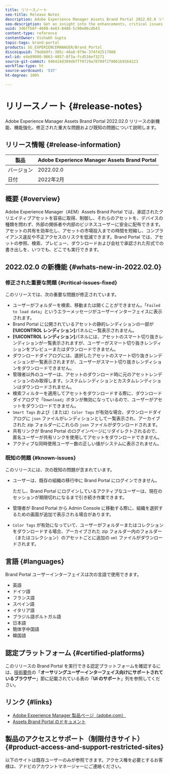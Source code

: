 ```yaml
---
title: リリースノート
seo-title: Release Notes
description: Adobe Experience Manager Assets Brand Portal 2022.02.0 リリースの機能、機能強化、修正された重大な問題および既知の問題について説明します。
seo-description: Get an insight into the enhancements, critical issues fixed, and known issues in the Adobe Experience Manager Assets Brand Portal 2022.02.0 release.
uuid: 3d6ffb6f-4608-4e83-8486-5c90e06cdb43
content-type: reference
contentOwner: Vishabh Gupta
topic-tags: brand-portal
products: SG_EXPERIENCEMANAGER/Brand_Portal
discoiquuid: 79ebb9fc-385c-48a8-979e-374f42517988
exl-id: e4e89080-9863-4857-8f3a-fcd516ef3271
source-git-commit: 946424d309d8fff0729a70709f2f8061b9164223
workflow-type: ht
source-wordcount: '537'
ht-degree: 100%

---
```


# リリースノート {#release-notes}

Adobe Experience Manager Assets Brand Portal 2022.02.0 リリースの新機能、機能強化、修正された重大な問題および既知の問題について説明します。

## リリース情報 {#release-information}

| 製品 | Adobe Experience Manager Assets Brand Portal |
|---|---|
| バージョン | 2022.02.0 |
| 日付 | 2022年2月 |

## 概要 {#overview}

Adobe Experience Manager（AEM）Assets Brand Portal では、承認されたクリエイティブアセットを容易に取得、制御し、それらのアセットを、デバイスの種類を問わず、外部の関係者や内部のビジネスユーザーに安全に配布できます。アセットの共有を効率化し、アセットの市場投入までの時間を短縮し、コンプライアンス違反や不正アクセスのリスクを低減できます。Brand Portal では、アセットの参照、検索、プレビュー、ダウンロードおよび会社で承認された形式での書き出しを、いつでも、どこでも実行できます。

## 2022.02.0 の新機能 {#whats-new-in-2022.02.0}

<!--
### New Features {#new-features}

This release includes the following new features:

* AEM Assets as a Cloud Service is now entitled to have a pre-configured Brand Portal instance. The Cloud Manager user can activate Brand Portal on the AEM Assets as a Cloud Service instance.

* Asset Sourcing feature is now available on AEM Assets as a Cloud Service. It allows the Brand Portal users to upload assets to the permitted contribution folders and publish the contribution folder from Brand Portal to AEM Assets as a Cloud Service instance. 

* An additional **[!UICONTROL Asset Download]** setting has been introduced under the **[!UICONTROL Download Settings]**. It creates a separate folder for each asset while downloading the folders, collections, or bulk download of assets. 
-->
<!-- 
* The **[!UICONTROL Download]** dialog is revamped in a list view with additional options to exclude the renditions which are not required, apply the same set of rules for similar asset types, and download the selected asset renditions.
-->

<!--
* The new **[!UICONTROL Download]** dialog now appears with all the renditions of the selected assets or folders containing assets in a list view, wherein the Brand Portal users can apply same set of renditions for similar asset types and download the selected asset renditions. 
-->

<!-- 
* Navigation to the **[!UICONTROL Files]**, **[!UICONTROL Collections]**, and **[!UICONTROL Shared Links]** is now possible from all the Brand Portal pages in one-click.  

* The **[!UICONTROL Renditions]** panel in the asset details page now allows the Brand Portal users to select the original asset and (or) specific asset renditions, and directly download them from the **[!UICONTROL Renditions]** panel without having to open the **[!UICONTROL Download]** dialog.
-->

<!--
Brand Portal users can exclude specific renditions which are not required and directly download the original asset and its renditions from the **[!UICONTROL Renditions]** panel on the asset details page. 
-->

<!-- 
* In addition to the existing **[!UICONTROL Download]** configurations, the Brand Portal administrators can also [configure permissions for different group of users]() to view and (or) download the original asset and its renditions from the asset details page. These configurations will define who can access and (or) download the asset renditions.
-->

<!--
### Enhancements {#enhancements}

Brand Portal 2021.08.0 is an internal release that introduces Business profiles for enterprise and teams customers to give organizations better control over their assets. 

This release includes the following enhancements:

* The users now have organization-specific entitlement on the new and migrated organizations. If a user is entitled to multiple organizations, the user has to select the organization at the time of login.

* The new users that are added in Admin Console must **Join Team** to get entitled to the organization. 

>[!NOTE]
>
>Business profiles are currently applicable for the new organizations that are created after August 16, 2021. 
>
>Until your organization is migrated, you can continue to use Adobe ID, Enterprise ID, or Federated ID types to access the organization.   
-->

<!-- 
* For folder download, a separate folder is created for each asset using share link irrespective of the **[!UICONTROL Download Settings]**. 
* The Brand Portal **[!UICONTROL Usage Report]** has been modified to reflect only the active Brand Portal users.
-->

<!--
* The threshold of session timeout for the guest users has been reduced from 2 hours to 15 minutes.
* The additional **[!UICONTROL View pages]** option has been removed for multi-page PDFs as the user can now view the PDF pages from the Adobe Document Cloud Viewer.
-->


### 修正された重要な問題 {#critical-issues-fixed}

このリリースでは、次の重要な問題が修正されています。

* ユーザーがフォルダーを検索、移動または開くことができません。「`Failed to load data`」というエラーメッセージがユーザーインターフェイスに表示されます。
* Brand Portal に公開されているアセットの静的レンディションの一部が&#x200B;**[!UICONTROL レンディション]**&#x200B;パネルに一覧表示されません。
* **[!UICONTROL レンディション]**&#x200B;パネルには、アセットのスマート切り抜きレンディションが一覧表示されますが、ユーザーがスマート切り抜きレンディションをプレビューまたはダウンロードできません。
* ダウンロードダイアログには、選択したアセットのスマート切り抜きレンディションが一覧表示されますが、ユーザーがスマート切り抜きレンディションをダウンロードできません。
* 管理者以外のユーザーは、アセットのダウンロード時に元のアセットレンディションのみ取得します。システムレンディションとカスタムレンディションはダウンロードされません。
* 検索フィルターを適用してアセットをダウンロードする際に、ダウンロードダイアログで「`Download`」ボタンが無効になっているので、ユーザーがアセットをダウンロードできません。
* `Smart Tags` および（または）`Color Tags` が有効な場合、ダウンロードダイアログに `json` ファイルがレンディションとして一覧表示され、アーカイブされた zip フォルダーにこれらの `json` ファイルがダウンロードされます。
* 共有リンクが Brand Portal のログインページにリダイレクトされるので、匿名ユーザーが共有リンクを使用してアセットをダウンロードできません。
* アクティブな同時使用ユーザー数の正しい値がシステムに表示されません。


<!--
* Asset Sourcing email notifications are not delivered for some organizations. 

* Video files with extension `.mov` are not running on Brand Portal. 

* In the **[!UICONTROL Smart Collections]** dropdown list, only ten saved collections are visible. 
-->
<!--
* *_deleted tenants are listed as valid tenant which fails during the execution of TenantCustomizers/TenantUpdates where tenant id is returned as /etc/tenants/`<nodename>`.
-->

<!--
In case only the original assets are downloaded, the asset reflects its own extension and does not open until the extension is manually changed to zip. 
* The user interface of the collection folder does not respond on clicking the navigation arrow. 
* **[!UICONTROL Create]** button is visible in the **[!UICONTROL Column]** view even when the folders are empty.
* **[!UICONTROL Omni search]** fails with a 414 error message (Request-URI Too Long) if the dispatcher is bypassed while accessing the Brand Portal instance.
* An empty zip folder is downloaded if the asset contains a comma (`,`) in the file name.
* The viewer users get the option to add users to the collection they have created. 
* Inconsistent behavior is experienced when an asset (thumbnail or web rendition) is downloaded using share link.

See [what's new in Brand Portal 2021.02.0](whats-new.md).
-->


### 既知の問題 {#known-issues}

このリリースには、次の既知の問題が含まれています。

* ユーザーは、既存の組織の移行中に Brand Portal にログインできません。

   ただし、Brand Portal にログインしているアクティブなユーザーは、現在のセッションが期限切れになるまで引き続き作業できます。

* 管理者が Brand Portal から Admin Console に移動する際に、組織を選択するための画面が追加で表示される場合があります。

* `Color Tags` が有効になっていて、ユーザーがフォルダーまたはコレクションをダウンロードする場合、アーカイブされた zip フォルダー内のフォルダー（またはコレクション）のアセットごとに追加の `xml` ファイルがダウンロードされます。


<!--
### Known Issues {#known-issues}

This release includes the following known issue:

* Search on the **[!UICONTROL Asset Reports]** shows processing on the product interface with no search result.
* The video DM encodes are not visible to the non-admin users on the asset details page.
* The alignment of the size of individual asset renditions and total download size is distorted in the Download dialog.
-->


<!--
* Download Settings configuration to configure asset download from Brand Portal. Fast download, custom renditions, and system renditions are the available configurations. 
-->

<!--
* Document Viewer has been introduced to enhance the PDF viewing experience. New options are available for viewing the PDF files in Brand Portal.

* Advances in the asset download process which improves the Brand Portal user experience while [downloading assets from Brand Portal](brand-portal-download-assets.md). Brand Portal administrators can configure **[!UICONTROL Fast Download]**, **[!UICONTROL Custom Renditions]**, and **[!UICONTROL System Renditions]** from the **[!UICONTROL Download]** settings. 

For details, see [what's new in Brand Portal 6.4.7](whats-new.md). 

### Critical Issues Fixed {#critical-issues-fixed-647}

This release includes fixes to the following critical issues:

* The viewer users are not permitted to share link for collections but the option to share is visible to them on the product interface.

* The **[!UICONTROL Download]** button on the options bar does not list all the licensed assets of the selected folder.

* The search takes longer to show the results for certain keywords.

* The **[!UICONTROL Agree]** and **[!UICONTROL Disagree]** check boxes does not appear on bulk selection of licensed and unlicensed assets during download.

* Filter-based search shows processing on the product interface with no search result. 

* The assets do not download from share link if the shared folder contains numerous and large assets.


### Known Issues {#known-issues-647}

This release includes the following known issues:

* If multiple assets are selected, license text does not appear on clicking Terms and Conditions on the license agreement page during download using share link.   

-->

## 言語 {#languages}

Brand Portal ユーザーインターフェイスは次の言語で使用できます。

* 英語
* ドイツ語
* フランス語
* スペイン語
* イタリア語
* ブラジル語ポルトガル語
* 日本語
* 簡体字中国語
* 韓国語

## 認定プラットフォーム {#certified-platforms}

このリリースの Brand Portal を実行できる認定プラットフォームを確認するには、[技術要件](https://experienceleague.adobe.com/docs/experience-manager-65/deploying/introduction/technical-requirements.html?lang=ja)の「**オーサリングユーザーインターフェイス向けにサポートされているブラウザー**」節に記載されている表の「**UI のサポート**」列を参照してください。

## リンク {#links}

* [Adobe Experience Manager 製品ページ（adobe.com）](https://business.adobe.com/jp/products/experience-manager/adobe-experience-manager.html)
* [Assets Brand Portal のドキュメント](https://experienceleague.adobe.com/docs/experience-manager-brand-portal/using/home.html?lang=ja)

## 製品のアクセスとサポート（制限付きサイト） {#product-access-and-support-restricted-sites}

以下のサイトは既存ユーザーのみが参照できます。アクセス権を必要とするお客様は、アドビのアカウントマネージャーにご連絡ください。

<!--
* [https://daycare.day.com](https://daycare.day.com) 
-->

<!--
* [Customer Support]()
-->
